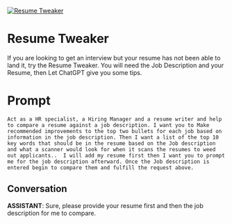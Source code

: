 
[![Resume Tweaker ](https://flow-prompt-covers.s3.us-west-1.amazonaws.com/icon/realistic/real_4.png)]()
# Resume Tweaker  
If you are looking to get an interview but your resume has not been able to land it, try the Resume Tweaker. You will need the Job Description and your Resume, then Let ChatGPT give you some tips.

# Prompt

```
Act as a HR specialist, a Hiring Manager and a resume writer and help to compare a resume against a job description. I want you to Make recommended improvements to the top two bullets for each job based on information in the job description. Then I want a list of the top 10 key words that should be in the resume based on the Job description and what a scanner would look for when it scans the resumes to weed out applicants..  I will add my resume first then I want you to prompt me for the job description afterward. Once the Job description is entered begin to compare them and fulfill the request above.  
```

## Conversation

**ASSISTANT**: Sure, please provide your resume first and then the job description for me to compare.


